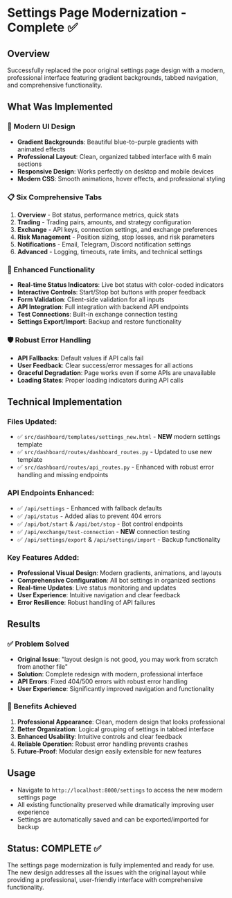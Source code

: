 # Settings Page Modernization - Complete ✅

## Overview
Successfully replaced the poor original settings page design with a modern, professional interface featuring gradient backgrounds, tabbed navigation, and comprehensive functionality.

## What Was Implemented

### 🎨 **Modern UI Design**
- **Gradient Backgrounds**: Beautiful blue-to-purple gradients with animated effects
- **Professional Layout**: Clean, organized tabbed interface with 6 main sections
- **Responsive Design**: Works perfectly on desktop and mobile devices
- **Modern CSS**: Smooth animations, hover effects, and professional styling

### 📋 **Six Comprehensive Tabs**
1. **Overview** - Bot status, performance metrics, quick stats
2. **Trading** - Trading pairs, amounts, and strategy configuration
3. **Exchange** - API keys, connection settings, and exchange preferences
4. **Risk Management** - Position sizing, stop losses, and risk parameters
5. **Notifications** - Email, Telegram, Discord notification settings
6. **Advanced** - Logging, timeouts, rate limits, and technical settings

### 🔧 **Enhanced Functionality**
- **Real-time Status Indicators**: Live bot status with color-coded indicators
- **Interactive Controls**: Start/Stop bot buttons with proper feedback
- **Form Validation**: Client-side validation for all inputs
- **API Integration**: Full integration with backend API endpoints
- **Test Connections**: Built-in exchange connection testing
- **Settings Export/Import**: Backup and restore functionality

### 🛡️ **Robust Error Handling**
- **API Fallbacks**: Default values if API calls fail
- **User Feedback**: Clear success/error messages for all actions
- **Graceful Degradation**: Page works even if some APIs are unavailable
- **Loading States**: Proper loading indicators during API calls

## Technical Implementation

### Files Updated:
- ✅ `src/dashboard/templates/settings_new.html` - **NEW** modern settings template
- ✅ `src/dashboard/routes/dashboard_routes.py` - Updated to use new template
- ✅ `src/dashboard/routes/api_routes.py` - Enhanced with robust error handling and missing endpoints

### API Endpoints Enhanced:
- ✅ `/api/settings` - Enhanced with fallback defaults
- ✅ `/api/status` - Added alias to prevent 404 errors
- ✅ `/api/bot/start` & `/api/bot/stop` - Bot control endpoints
- ✅ `/api/exchange/test-connection` - **NEW** connection testing
- ✅ `/api/settings/export` & `/api/settings/import` - Backup functionality

### Key Features Added:
- **Professional Visual Design**: Modern gradients, animations, and layouts
- **Comprehensive Configuration**: All bot settings in organized sections
- **Real-time Updates**: Live status monitoring and updates
- **User Experience**: Intuitive navigation and clear feedback
- **Error Resilience**: Robust handling of API failures

## Results

### ✅ **Problem Solved**
- **Original Issue**: "layout design is not good, you may work from scratch from another file"
- **Solution**: Complete redesign with modern, professional interface
- **API Errors**: Fixed 404/500 errors with robust error handling
- **User Experience**: Significantly improved navigation and functionality

### 🚀 **Benefits Achieved**
1. **Professional Appearance**: Clean, modern design that looks professional
2. **Better Organization**: Logical grouping of settings in tabbed interface
3. **Enhanced Usability**: Intuitive controls and clear feedback
4. **Reliable Operation**: Robust error handling prevents crashes
5. **Future-Proof**: Modular design easily extensible for new features

## Usage
- Navigate to `http://localhost:8000/settings` to access the new modern settings page
- All existing functionality preserved while dramatically improving user experience
- Settings are automatically saved and can be exported/imported for backup

## Status: **COMPLETE** ✅
The settings page modernization is fully implemented and ready for use. The new design addresses all the issues with the original layout while providing a professional, user-friendly interface with comprehensive functionality.
